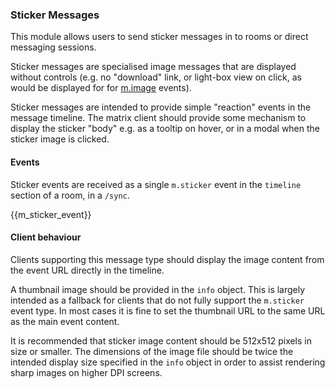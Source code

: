 ### Sticker Messages

This module allows users to send sticker messages in to rooms or direct
messaging sessions.

Sticker messages are specialised image messages that are displayed
without controls (e.g. no "download" link, or light-box view on click,
as would be displayed for for [m.image]() events).

Sticker messages are intended to provide simple "reaction" events in the
message timeline. The matrix client should provide some mechanism to
display the sticker "body" e.g. as a tooltip on hover, or in a modal
when the sticker image is clicked.

#### Events

Sticker events are received as a single `m.sticker` event in the
`timeline` section of a room, in a `/sync`.

{{m\_sticker\_event}}

#### Client behaviour

Clients supporting this message type should display the image content
from the event URL directly in the timeline.

A thumbnail image should be provided in the `info` object. This is
largely intended as a fallback for clients that do not fully support the
`m.sticker` event type. In most cases it is fine to set the thumbnail
URL to the same URL as the main event content.

It is recommended that sticker image content should be 512x512 pixels in
size or smaller. The dimensions of the image file should be twice the
intended display size specified in the `info` object in order to assist
rendering sharp images on higher DPI screens.
